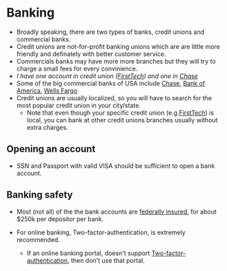 # Banking

- Broadly speaking, there are two types of banks, credit unions and commercial banks.
- Credit unions are not-for-profit banking unions which are are little more friendly and definately with better customer service.
- Commercials banks may have more more branches but they will try to charge a small fees for every convinience.
- _I have one account in credit union ([FirstTech]) and one in [Chase]_
- Some of the big commercial banks of USA include [Chase], [Bank of America], [Wells Fargo]
- Credit unions are usually localized, so you will have to search for the most popular credit union in your city/state.
  - Note that even though your specific credit union (e.g.[FirstTech]) is local, you can bank at other credit unions branches usually without extra charges.

## Opening an account
- SSN and Passport with valid VISA should be sufficient to open a bank account.

## Banking safety
- Most (not all) of the the bank accounts are [federally insured], for about $250k per depositor per bank.
- For online banking, Two-factor-authentication, is extremely recommended.
  - If an online banking portal, doesn't support [Two-factor-authentication], then don't use that portal.
  
   [FirstTech]: <https://www.firsttechfed.com>
   [Chase]: <http://chase.com/>
   [Bank of America]: <http://bankofamerica.com>
   [Wells Fargo]: <http://wellsfargo.com>
   [federally insured]: <http://www.money-rates.com/basicguides/cd/fdic-insurance-limits.htm>
   [Two-factor-authentication]: <https://en.wikipedia.org/wiki/Multi-factor_authentication>
